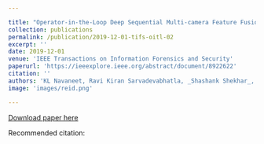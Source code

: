```yaml
---

title: "Operator-in-the-Loop Deep Sequential Multi-camera Feature Fusion for Person Re-identification"
collection: publications
permalink: /publication/2019-12-01-tifs-oitl-02
excerpt: ''
date: 2019-12-01
venue: 'IEEE Transactions on Information Forensics and Security'
paperurl: 'https://ieeexplore.ieee.org/abstract/document/8922622'
citation: ''
authors: 'KL Navaneet, Ravi Kiran Sarvadevabhatla, _Shashank Shekhar_, R Venkatesh Babu, Anirban Chakraborty'
image: 'images/reid.png' 

---
```


[Download paper here](https://ieeexplore.ieee.org/abstract/document/8922622)

Recommended citation: 